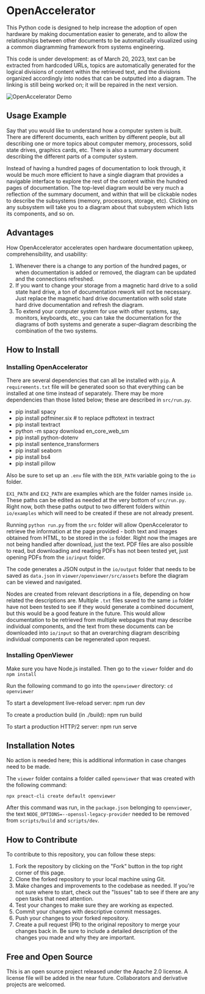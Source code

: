 # OpenAccelerator

This Python code is designed to help increase the adoption of open hardware by making documentation easier to generate, and to allow the relationships between other documents to be automatically visualized using a common diagramming framework from systems engineering.

This code is under development: as of March 20, 2023, text can be extracted from hardcoded URLs, topics are automatically generated for the logical divisions of content within the retrieved text, and the divisions organized accordingly into nodes that can be outputted into a diagram. The linking is still being worked on; it will be repaired in the next version.

![OpenAccelerator Demo]("viewer/openviewer/src/assets/OpenAccelerator_v1.jpg")

## Usage Example

Say that you would like to understand how a computer system is built. There are different documents, each written by different people, but all describing one or more topics about computer memory, processors, solid state drives, graphics cards, etc. There is also a summary document describing the different parts of a computer system.

Instead of having a hundred pages of documentation to look through, it would be much more efficient to have a single diagram that provides a navigable interface to explore the rest of the content within the hundred pages of documentation. The top-level diagram would be very much a reflection of the summary document, and within that will be clickable nodes to describe the subsystems (memory, processors, storage, etc). Clicking on any subsystem will take you to a diagram about that subsystem which lists its components, and so on.

## Advantages 

How OpenAccelerator accelerates open hardware documentation upkeep, comprehensibility, and usability:

1. Whenever there is a change to any portion of the hundred pages, or when documentation is added or removed, the diagram can be updated and the connections refreshed.
2. If you want to change your storage from a magnetic hard drive to a solid state hard drive, a ton of documentation rework will not be necessary. Just replace the magnetic hard drive documentation with solid state hard drive documentation and refresh the diagram.
3. To extend your computer system for use with other systems, say, monitors, keyboards, etc., you can take the documentation for the diagrams of both systems and generate a super-diagram describing the combination of the two systems.

## How to Install

### Installing OpenAccelerator

There are several dependencies that can all be installed with `pip`. A `requirements.txt` file will be generated soon so that everything can be installed at one time instead of separately. There may be more dependencies than those listed below; these are described in `src/run.py`.

* pip install spacy
* pip install pdfminer.six # to replace pdftotext in textract
* pip install textract
* python -m spacy download en_core_web_sm
* pip install python-dotenv
* pip install sentence_transformers
* pip install seaborn
* pip install bs4
* pip install pillow

Also be sure to set up an `.env` file with the `DIR_PATH` variable going to the `io` folder.

`EX1_PATH` and `EX2_PATH` are examples which are the folder names inside `io`. These paths can be edited as needed at the very bottom of `src/run.py`. Right now, both these paths output to two different folders within `io/examples` which will need to be created if these are not already present. 

Running `python run.py` from the `src` folder will allow OpenAccelerator to retrieve the information at the page provided - both text and images obtained from HTML, to be stored in the `io` folder. Right now the images are not being handled after download, just the text. PDF files are also possible to read, but downloading and reading PDFs has not been tested yet, just opening PDFs from the `io/input` folder.

The code generates a JSON output in the `io/output` folder that needs to be saved as `data.json` in `viewer/openviewer/src/assets` before the diagram can be viewed and navigated. 

Nodes are created from relevant descriptions in a file, depending on how related the descriptions are. Multiple `.txt` files saved to the same `io` folder have not been tested to see if they would generate a combined document, but this would be a good feature in the future. This would allow documentation to be retrieved from multiple webpages that may describe individual components, and the text from these documents can be downloaded into `io/input` so that an overarching diagram describing individual components can be regenerated upon request. 

### Installing OpenViewer

Make sure you have Node.js installed. Then go to the `viewer` folder and do `npm install`

Run the following command to go into the `openviewer` directory:
  `cd openviewer`

To start a development live-reload server:
  npm run dev

To create a production build (in ./build):
  npm run build

To start a production HTTP/2 server:
  npm run serve

## Installation Notes

No action is needed here; this is additional information in case changes need to be made.

The `viewer` folder contains a folder called `openviewer` that was created with the following command:

`npx preact-cli create default openviewer`

After this command was run, in the `package.json` belonging to `openviewer`, the text `NODE_OPTIONS=--openssl-legacy-provider` needed to be removed from `scripts/build` and `scripts/dev`.

## How to Contribute

To contribute to this repository, you can follow these steps:

1. Fork the repository by clicking on the "Fork" button in the top right corner of this page.
2. Clone the forked repository to your local machine using Git.
3. Make changes and improvements to the codebase as needed. If you're not sure where to start, check out the "Issues" tab to see if there are any open tasks that need attention.
4. Test your changes to make sure they are working as expected.
5. Commit your changes with descriptive commit messages.
6. Push your changes to your forked repository.
7. Create a pull request (PR) to the original repository to merge your changes back in. Be sure to include a detailed description of the changes you made and why they are important.

## Free and Open Source

This is an open source project released under the Apache 2.0 license. A license file will be added in the near future. Collaborators and derivative projects are welcomed. 
